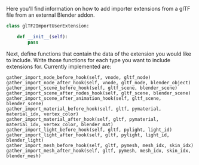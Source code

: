 Here you'll find information on how to add importer extensions from a glTF file from an external Blender addon.


```python
class glTF2ImportUserExtension:

    def __init__(self):
        pass
```

Next, define functions that contain the data of the extension you would like to include. Write those functions for each type you want to include extensions for. Currently implemented are:

```
gather_import_node_before_hook(self, vnode, gltf_node)
gather_import_node_after_hook(self, vnode, gltf_node, blender_object)
gather_import_scene_before_hook(self, gltf_scene, blender_scene)
gather_import_scene_after_nodes_hook(self, gltf_scene, blender_scene)
gather_import_scene_after_animation_hook(self, gltf_scene, blender_scene)
gather_import_material_before_hook(self, gltf, pymaterial, material_idx, vertex_color)
gather_import_material_after_hook(self, gltf, pymaterial, material_idx, vertex_color, blender_mat)
gather_import_light_before_hook(self, gltf, pylight, light_id)
gather_import_light_after_hook(self, gltf, pylight, light_id, blender_light)
gather_import_mesh_before_hook(self, gltf, pymesh, mesh_idx, skin_idx)
gather_import_mesh_after_hook(self, gltf, pymesh, mesh_idx, skin_idx, blender_mesh)
```
